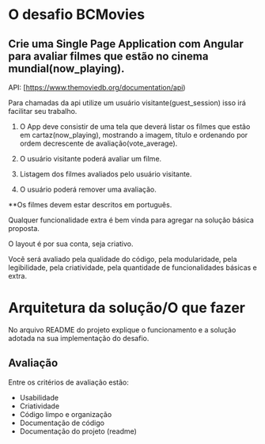 
# O desafio BCMovies
## Crie uma Single Page Application com Angular para avaliar filmes que estão no cinema mundial(now_playing).

API: [https://www.themoviedb.org/documentation/api)

Para chamadas da api utilize um usuário visitante(guest_session) isso irá facilitar seu trabalho.

1) O App deve consistir de uma tela que deverá listar os filmes que estão em cartaz(now_playing), mostrando a imagem, título e ordenando por ordem decrescente de avaliação(vote_average).

2) O usuário visitante poderá avaliar um filme.

3) Listagem dos filmes avaliados pelo usuário visitante. 

4) O usuário poderá remover uma avaliação.

 **Os filmes devem estar descritos em português.

Qualquer funcionalidade extra é bem vinda para agregar na solução básica proposta.

O layout é por sua conta, seja criativo.

Você será avaliado pela qualidade do código, pela modularidade, pela legibilidade, pela criatividade, pela quantidade de funcionalidades básicas e extra.


# Arquitetura da solução/O que fazer

No arquivo README do projeto explique o funcionamento e a solução adotada na sua implementação do desafio.

## Avaliação

Entre os critérios de avaliação estão:

* Usabilidade
* Criatividade
* Código limpo e organização
* Documentação de código
* Documentação do projeto (readme)
